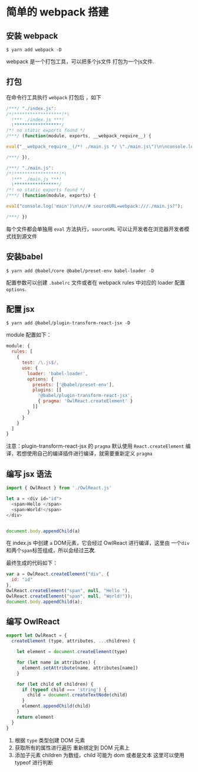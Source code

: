 # 简单的 webpack 搭建

## 安装 webpack

```
$ yarn add webpack -D
```

webpack 是一个打包工具，可以把多个js文件 打包为一个js文件. 

## 打包

在命令行工具执行 `webpack` 打包后 ，如下

```js
/***/ "./index.js":
/*!******************!*\
  !*** ./index.js ***!
  \******************/
/*! no static exports found */
/***/ (function(module, exports, __webpack_require__) {

eval("__webpack_require__(/*! ./main.js */ \"./main.js\")\n\nconsole.log(123)\n\n//# sourceURL=webpack:///./index.js?");

/***/ }),

/***/ "./main.js":
/*!*****************!*\
  !*** ./main.js ***!
  \*****************/
/*! no static exports found */
/***/ (function(module, exports) {

eval("console.log('main')\n\n//# sourceURL=webpack:///./main.js?");

/***/ })
```

每个文件都会单独用 `eval` 方法执行，`sourceURL` 可以让开发者在浏览器开发者模式找到源文件

## 安装babel

```
$ yarn add @babel/core @babel/preset-env babel-loader -D
```

配置参数可以创建 `.babelrc` 文件或者在 webpack rules 中对应的 loader 配置 `options`.

## 配置 jsx

```
$ yarn add @babel/plugin-transform-react-jsx -D
```

module 配置如下：

```js
module: {
  rules: [
    {
      test: /\.js$/,
      use: {
        loader: 'babel-loader',
        options: {
          presets: ['@babel/preset-env'],
          plugins: [[
            '@babel/plugin-transform-react-jsx',
            { pragma: 'OwlReact.createElement' }
          ]]
        }
      }
    }
  ]
}
```

注意：plugin-transform-react-jsx 的 `pragma` 默认使用 `React.createElement` 编译，若想使用自己的编译插件进行编译，就需要重新定义 `pragma`

## 编写 jsx 语法

```js
import { OwlReact } from './OwlReact.js'

let a = <div id="id">
  <span>Hello </span>
  <span>World!</span>
</div>


document.body.appendChild(a)
```

在 index.js 中创建 `a` DOM元素，它会经过 OwlReact 进行编译，这里由 一个`div`和两个`span`标签组成，所以会经过**三次**.

最终生成的代码如下：

```js
var a = OwlReact.createElement("div", {
  id: "id"
}, 
OwlReact.createElement("span", null, "Hello "), 
OwlReact.createElement("span", null, "World!"));
document.body.appendChild(a);
```



## 编写 OwlReact

```js
export let OwlReact = {
  createElement (type, attributes, ...children) {

    let element = document.createElement(type)

    for (let name in attributes) {
      element.setAttribute(name, attributes[name])
    }

    for (let child of children) {
      if (typeof child === 'string') {
        child = document.createTextNode(child)
      }
      element.appendChild(child)
    }
    return element
  }
}
```

1. 根据 `type` 类型创建 DOM 元素
2. 获取所有的属性进行遍历 重新绑定到 DOM 元素上
3. 添加子元素 children 为数组，child 可能为 dom 或者是文本 这里可以使用 typeof 进行判断


